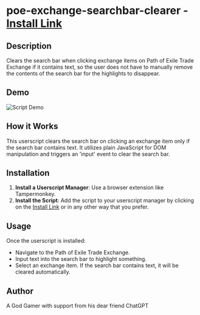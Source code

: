 # poe-exchange-searchbar-clearer - [Install Link](https://github.com/D4Enjoyer/poe-exchange-searchbar-clearer/raw/main/poe-exchange-searchbar-clearer.user.js)

## Description
Clears the search bar when clicking exchange items on Path of Exile Trade Exchange if it contains text, so the user does not have to manually remove the contents of the search bar for the highlights to disappear.

## Demo
<img src="https://i.imgur.com/2T7zObF.gif" alt="Script Demo">

## How it Works
This userscript clears the search bar on clicking an exchange item only if the search bar contains text. It utilizes plain JavaScript for DOM manipulation and triggers an 'input' event to clear the search bar.

## Installation
1. **Install a Userscript Manager**: Use a browser extension like Tampermonkey.
2. **Install the Script**: Add the script to your userscript manager by clicking on the [Install Link](https://github.com/D4Enjoyer/poe-exchange-searchbar-clearer/raw/main/poe-exchange-searchbar-clearer.user.js) or in any other way that you prefer.

## Usage
Once the userscript is installed:
- Navigate to the Path of Exile Trade Exchange.
- Input text into the search bar to highlight something.
- Select an exchange item. If the search bar contains text, it will be cleared automatically.

## Author
A God Gamer with support from his dear friend ChatGPT
